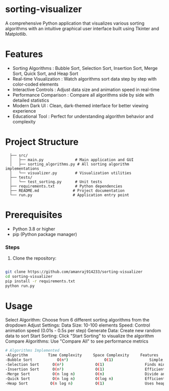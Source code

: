 # sorting-visualizer

A comprehensive Python application that visualizes various sorting algorithms with an intuitive graphical user interface built using Tkinter and Matplotlib.



# Features

- Sorting Algorithms        : Bubble Sort, Selection Sort, Insertion Sort, Merge Sort, Quick Sort, and Heap Sort
- Real-time Visualization   : Watch algorithms sort data step by step with color-coded elements
- Interactive Controls      : Adjust data size and animation speed in real-time
- Performance Comparison    : Compare all algorithms side by side with detailed statistics
- Modern Dark UI            : Clean, dark-themed interface for better viewing experience
- Educational Tool          : Perfect for understanding algorithm behavior and complexity


# Project Structure
```bash-sorting-visualizer/
  ├── src/
  │   ├── main.py              # Main application and GUI
  │   ├── sorting_algorithms.py # All sorting algorithm implementations
  │   └── visualizer.py        # Visualization utilities
  ├── tests/
  │   └── test_sorting.py      # Unit tests
  ├── requirements.txt         # Python dependencies
  ├── README.md               # Project documentation
  └── run.py                  # Application entry point
```
# Prerequisites
- Python 3.8 or higher
- pip (Python package manager)

### Steps
1. Clone the repository:
```bash

git clone https://github.com/amanraj914233/sorting-visualizer
cd sorting-visualizer
pip install -r requirements.txt
python run.py
```

# Usage
Select Algorithm: Choose from 6 different sorting algorithms from the dropdown
Adjust Settings:
Data Size: 10-100 elements
Speed: Control animation speed (0.01s - 0.5s per step)
Generate Data: Create new random data to sort
Start Sorting: Click "Start Sorting" to visualize the algorithm
Compare Algorithms: Use "Compare All" to see performance metrics

```bash
# Algorithms Implemented
-Algorithm	       Time Complexity	   Space Complexity    	Features
-Bubble Sort	       O(n²)            	O(1)              	Simple, educational
-Selection Sort	     O(n²)	            O(1)	              Finds minimum elements
-Insertion Sort	     O(n²)	            O(1)	              Efficient for small data
-Merge Sort	         O(n log n)	        O(n)	              Divide and conquer
-Quick Sort	         O(n log n)	        O(log n)	          Efficient average case
-Heap Sort         	O(n log n)        	O(1)	              Uses heap data structure
```
